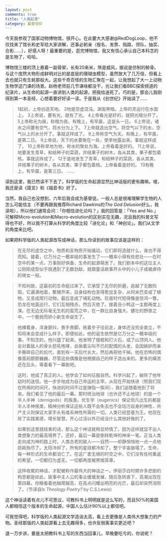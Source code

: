 ```yaml
---
layout: post
comments: true
title: "人类起源"
category: 基督信仰
---
```


今天我参观了国家动物博物馆，很开心。在此要大大感谢@RedDogLoop，他不仅找来了馆长和史军给大家讲解，还事必躬亲（报名、发票、指路、领队、抽奖、合影……），好感人呀！最重要的是，逛完博物馆，我又有信心承认自己本科念的是生物了，哈哈。

博物馆三楼的顶上悬着一副骨架，长有20来米，煞是威风，据说是仿制的鲸骨。与这个庞然大物形成鲜明对比的是底层的珊瑚虫模型，虽然放大了几万倍，但看上去也就只有生蚝那般大。这些千奇百怪的生物汇聚在一起，让我想起了大一上动物生物学这门课的场景。赵杨老师前几节课啥都没干，光让我们看BBC探索频道的纪录片，从生命的起源一直讲到人类的起源，把我给迷死了。巧的是，那会儿我刚得到第一本圣经，心想着要好好读一读。于是我从《创世纪》开始读了……

>1起初，上帝创造天地。 
2地是空虚混沌。渊面黑暗。上帝的灵运行在水面上。 
3上帝说，要有光，就有了光。
4上帝看光是好的，就把光暗分开了。 
5上帝称光为昼，称暗为夜。有晚上，有早晨，这是头一日。 
6上帝说，诸水之间要有空气，将水分为上下。
7上帝就造出空气，将空气以下的水，空气以上的水分开了。事就这样成了。
8上帝称空气为天。有晚上，有早晨，是第二日。 
9上帝说，天下的水要聚在一处，使旱地露出来。事就这样成了。 
10上帝称旱地为地，称水的聚处为海。上帝看着是好的。 
11上帝说，地要发生青草，和结种子的菜蔬，并结果子的树木，各从其类，果子都包着核。事就这样成了。 
12于是地发生了青草，和结种子的菜蔬，各从其类，并结果子的树木，各从其类，果子都包着核。上帝看着是好的。 
13有晚上，有早晨，是第三日。 
……

读到这里，我已然读不下去了。科学版的生命起源显然比神话版的更有趣嘛。嗳，我还是读《箴言》和《福音书》好了。

当然，我自己也没想到，六年后我会成为基督徒。一般人总是很难理解学生物的人怎么可能信主（不要再跟我推荐Richard Dawkins的*The God Delusion*好么，我读啦），所以他们通常会问：「你相信进化论吗？」我的回答是：「Yes and No.」可解释Micro-evolution和Macro-evolution的区别实在无趣，况且我的科普文写得也不好，所以我不打算从科学的角度比较「进化论」和「神创论」。我们从文学的角度来比吧。

如果把科学版的人类起源改写成神话，那么你读到的故事应该是这样的：

>在无尽的虚空之中，物质和反物质开始骚动，它们即将造就什么，谁也不得而知。接着，亿万分之一概率级的事发生了——概率小得有些悲壮——在时空中的某一点，万事刚好俱备，生命的起源萌发了。我们剧本中的这位主人公刚刚成型似乎就遇到了无数劲敌，就跟童话故事开头中的小儿子或被虐待的继女一般。

>不知何故，这最初的生命挺过来了。它承受了无尽的折磨，逾越了无数险阻，它遍满地面，繁殖开来，自身结构也变得愈加复杂，从阿米巴变成了植物，又变成爬行动物，最后变成了哺乳动物。巨兽时代短得像是惊鸿一瞥。恐龙在地面巡行，它们互相残杀，然后灭绝了。接着丑小鸭这一主题再度上演。在无边无际毫无生机的蛮荒之中，在一群比自身强大、健壮的野兽之中，一个脆弱而娇小新生命诞生了。

>他裸着身，浑身颤抖，畏手畏脚，拖着步子往前走，身体还没完全直立，不知将来会变成什么样子。即便如此，他的诞生依然是亿万分之一概率级的事。不知怎的，他兴盛了起来。他发明了猎棍和打火石，成了山顶洞人。他会对着敌人的骨头怒吼咆哮，会揪着尖叫不已的配偶的头发，会因嫉妒而亲手撕碎自己的后代，直到有一天后代长大，然后再把他干掉。他在恐怖的偶像面前颤颤巍巍，尽管这些偶像是他根据自己的样子造出来的。更多的痛苦还在后头，等着看下一幕剧吧。

>这时，他成了真正的人。他学会了如何征服自然。科学兴起了，破除了他年幼时的迷信。他一步步地成为自己命运的主宰。从现在开始快进（照我们现在所用的时间尺，快进的时间不过是弹指一挥间），我们追随着他到了将来。我们看见了他的最后一幕。那时统治地球（也许还不止地球）的是一个半人半神（demigods）的族类。优生学（eugenics）保证但凡出生的都是半人半神族类，精神分析保证这些人既不会失去也不会玷污自身的神性，共产主义则保证大家手头有维系神性所需的一切。人类已经登基为王。他现在除了实践美德，增长智慧，开心过活以外已经没什么其他好做的了。

>如果到这里就结束的话，那么这个神话就稍显矫情了。因为这样就显不出人类想象力的最高境界了。还好，最后一幕是倒转乾坤的神来一笔。正当人类走向成为神的路上时，人类古老的敌人——自然——却静悄悄地一点一点地损耗殆尽了。太阳冷却了，所有的星球都冷却了，整个宇宙崩塌了。生命，每一种形式的生命都消亡了。在这广袤无垠的时空之中，它们没有任何重返的希望。一切都归为虚无，一切都再度被黑暗笼罩。

>这样收尾的神话，才配被称作最伟大的神话之一。伊丽莎白时期许多悲剧的构思都是如此，故事中主人公的事业缓缓发展，随后急转直下，高潮出现在第四幕。你眼看着他越爬越高，在高点闪耀出明亮的光芒，最后却突然消陨了。（节译自*Is Theology Poetry?* by C.S.Lewis)

这个神话读着有点儿不可思议，可教科书上明明就是这么写的，而且50%的美国人都相信这个版本的生命起源，中国人么估计90%以上都信吧。

可我觉得吧，科学版的人类起源文学造诣太高，看上去更像是人类伟大想象力的产物。圣经那版的人类起源看上去无趣得多，也许反倒离事实更近吧？

退一万步讲，要是太把教科书上写的东西当回事儿，早晚要吃亏的，你说呢？
